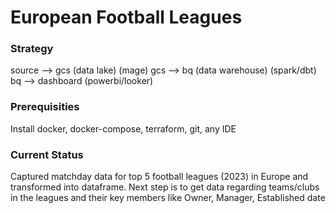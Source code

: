 # European Football Leagues


### Strategy

source --> gcs (data lake) (mage)
gcs --> bq (data warehouse) (spark/dbt)
bq --> dashboard (powerbi/looker)


### Prerequisities

Install docker, docker-compose, terraform, git, any IDE

### Current Status

Captured matchday data for top 5 football leagues (2023) in Europe and transformed into dataframe.
Next step is to get data regarding teams/clubs in the leagues and their key members like Owner, Manager, Established date
